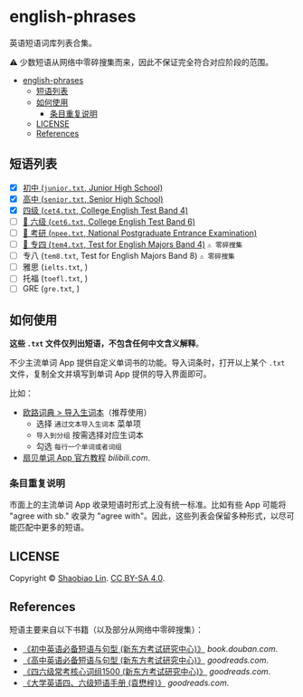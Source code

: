 # english-phrases

英语短语词库列表合集。

⚠️ 少数短语从网络中零碎搜集而来，因此不保证完全符合对应阶段的范围。

- [english-phrases](#english-phrases)
  - [短语列表](#短语列表)
  - [如何使用](#如何使用)
    - [条目重复说明](#条目重复说明)
  - [LICENSE](#license)
  - [References](#references)

## 短语列表

- [x] [初中 (`junior.txt`, Junior High School)](./lists/junior.txt)
- [x] [高中 (`senior.txt`, Senior High School)](./lists/senior.txt)
- [x] [四级 (`cet4.txt`, College English Test Band 4)](./lists/cet4.txt)
- [ ] [🚧 六级 (`cet6.txt`, College English Test Band 6)](./lists/cet6.txt)
- [ ] [🚧 考研 (`npee.txt`, National Postgraduate Entrance Examination)](./lists/npee.txt)
- [ ] [🚧 专四 (`tem4.txt`, Test for English Majors Band 4)](./lists/tem4.txt) `⚠️ 零碎搜集`
- [ ] 专八 (`tem8.txt`, Test for English Majors Band 8) `⚠️ 零碎搜集`
- [ ] 雅思 (`ielts.txt`, )
- [ ] 托福 (`toefl.txt`, )
- [ ] GRE (`gre.txt`, )

## 如何使用

**这些 `.txt` 文件仅列出短语，不包含任何中文含义解释**。

不少主流单词 App 提供自定义单词书的功能。导入词条时，打开以上某个 `.txt` 文件，复制全文并填写到单词 App 提供的导入界面即可。

比如：

- [欧路词典 > 导入生词本](https://my.eudic.net/studylist/import/)（推荐使用）
  - 选择 `通过文本导入生词本` 菜单项
  - `导入到分组` 按需选择对应生词本
  - 勾选 `每行一个单词或者词组`
- [扇贝单词 App 官方教程](https://www.bilibili.com/video/BV1ah411c7pp) *bilibili.com*.

### 条目重复说明

市面上的主流单词 App 收录短语时形式上没有统一标准。比如有些 App 可能将 "agree with sb." 收录为 "agree with"。因此，这些列表会保留多种形式，以尽可能匹配中更多的短语。

## LICENSE

Copyright © [Shaobiao Lin](https://github.com/Octobug). [CC BY-SA 4.0](./LICENSE).

## References

短语主要来自以下书籍（以及部分从网络中零碎搜集）：

- [《初中英语必备短语与句型 (新东方考试研究中心)》](https://book.douban.com/subject/30713267/) *book.douban.com*.
- [《高中英语必备短语与句型 (新东方考试研究中心)》](https://www.goodreads.com/book/show/69016080) *goodreads.com*.
- [《四六级常考核心词组1500 (新东方考试研究中心)》](https://www.goodreads.com/book/show/29551193-1500) *goodreads.com*.
- [《大学英语四、六级短语手册 (袁懋梓)》](https://www.goodreads.com/book/show/29981212) *goodreads.com*.
